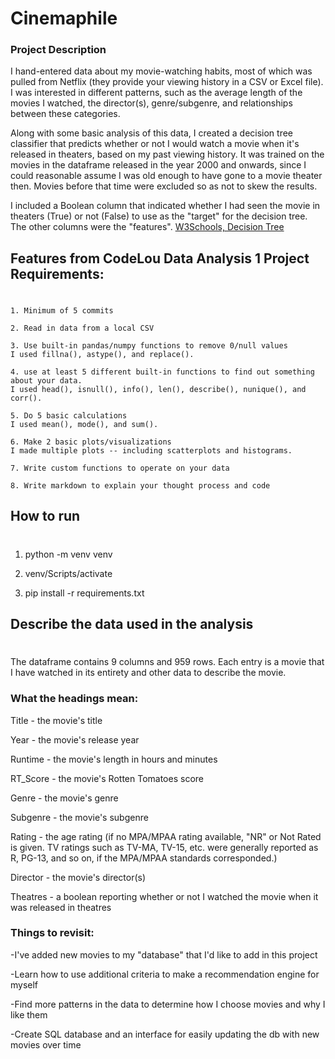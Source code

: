 # Cinemaphile

### Project Description
I hand-entered data about my movie-watching habits, most of which was pulled from Netflix (they provide your viewing history in a CSV or Excel file). I was interested in different patterns, such as the average length of the movies I watched, the director(s), genre/subgenre, and relationships between these categories.

Along with some basic analysis of this data, I created a decision tree classifier that predicts whether or not I would watch a movie when it's released in theaters, based on my past viewing history. It was trained on the movies in the dataframe released in the year 2000 and onwards, since I could reasonable assume I was old enough to have gone to a movie theater then. Movies before that time were excluded so as not to skew the results.

I included a Boolean column that indicated whether I had seen the movie in theaters (True) or not (False) to use as the "target" for the decision tree. The other columns were the "features". [W3Schools, Decision Tree](https://www.w3schools.com/python/python_ml_decision_tree.asp)


## Features from CodeLou Data Analysis 1 Project Requirements:
#


    1. Minimum of 5 commits

    2. Read in data from a local CSV

    3. Use built-in pandas/numpy functions to remove 0/null values
    I used fillna(), astype(), and replace().

    4. use at least 5 different built-in functions to find out something about your data.
    I used head(), isnull(), info(), len(), describe(), nunique(), and corr().

    5. Do 5 basic calculations
    I used mean(), mode(), and sum().

    6. Make 2 basic plots/visualizations
    I made multiple plots -- including scatterplots and histograms.

    7. Write custom functions to operate on your data

    8. Write markdown to explain your thought process and code

## How to run

#

1. python -m venv venv

2. venv/Scripts/activate

3. pip install -r requirements.txt

## Describe the data used in the analysis
#
The dataframe contains 9 columns and 959 rows. Each entry is a movie that I have watched in its entirety and other data to describe the movie. 

### What the headings mean:


Title - the movie's title

Year - the movie's release year

Runtime - the movie's length in hours and minutes

RT_Score - the movie's Rotten Tomatoes score

Genre - the movie's genre

Subgenre - the movie's subgenre

Rating - the age rating (if no MPA/MPAA rating available, "NR" or Not Rated is given. TV ratings such as TV-MA, TV-15, etc. were generally reported as R, PG-13, and so on, if the MPA/MPAA standards corresponded.)

Director - the movie's director(s)

Theatres - a boolean reporting whether or not I watched the movie when it was released in theatres


### Things to revisit:
-I've added new movies to my "database" that I'd like to add in this project

-Learn how to use additional criteria to make a recommendation engine for myself

-Find more patterns in the data to determine how I choose movies and why I like them

-Create SQL database and an interface for easily updating the db with new movies over time
